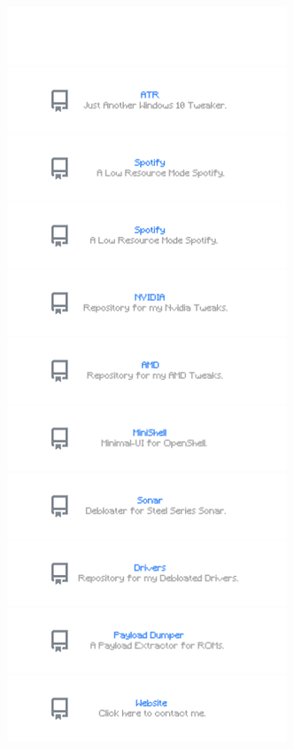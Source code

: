 <!--           [<img src="img/link">](http://example.com/)           --> 
[<img src="https://github.com/gzmatte/trash/blob/main/0Developing.png">](https://gzmatte.github.io)
[<img src="https://github.com/gzmatte/trash/blob/main/0ATR.png">](https://github.com/gzmatte/ATR)
[<img src="https://github.com/gzmatte/trash/blob/main/0spotify1.png">](https://github.com/gzmatte/Spotify)
[<img src="https://github.com/gzmatte/trash/blob/main/0spotify.png">](https://github.com/gzmatte/Spotify)
[<img src="https://github.com/gzmatte/trash/blob/main/0NVIDIA.png">](https://github.com/gzmatte/NVIDIA)
[<img src="https://github.com/gzmatte/trash/blob/main/0AMD.png">](https://github.com/gzmatte/AMD)
[<img src="https://github.com/gzmatte/trash/blob/main/0OpenShell.png">](https://github.com/gzmatte/Mini-Shell)
[<img src="https://github.com/gzmatte/trash/blob/main/0Sonar.png">](https://github.com/gzmatte/Sonar)
[<img src="https://github.com/gzmatte/trash/blob/main/0Drivers.png">](https://github.com/gzmatte/Drivers)
[<img src="https://github.com/gzmatte/trash/blob/main/payload.png">](https://github.com/gzmatte/Payload)
[<img src="https://github.com/gzmatte/trash/blob/main/0web2.png">](https://gzmatte.github.io/)

<!--     [<img src="https://github.com/gzmatte/trash/blob/main/0Download.png">](https://gzmatte.github.io/)   -->
<!--     [<img src="https://github.com/gzmatte/trash/blob/main/0L803.png">](https://github.com/gzmatte/L803)   -->
